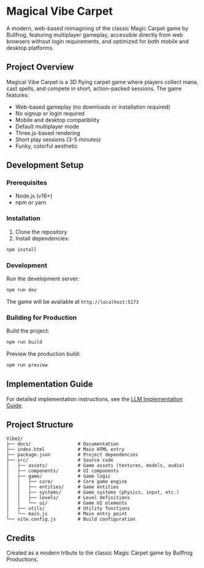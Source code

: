 # Magical Vibe Carpet

A modern, web-based reimagining of the classic Magic Carpet game by Bullfrog, featuring multiplayer gameplay, accessible directly from web browsers without login requirements, and optimized for both mobile and desktop platforms.

## Project Overview

Magical Vibe Carpet is a 3D flying carpet game where players collect mana, cast spells, and compete in short, action-packed sessions. The game features:

- Web-based gameplay (no downloads or installation required)
- No signup or login required
- Mobile and desktop compatibility
- Default multiplayer mode
- Three.js-based rendering
- Short play sessions (3-5 minutes)
- Funky, colorful aesthetic

## Development Setup

### Prerequisites
- Node.js (v16+)
- npm or yarn

### Installation
1. Clone the repository
2. Install dependencies:
```bash
npm install
```

### Development
Run the development server:
```bash
npm run dev
```

The game will be available at `http://localhost:5173`

### Building for Production
Build the project:
```bash
npm run build
```

Preview the production build:
```bash
npm run preview
```

## Implementation Guide

For detailed implementation instructions, see the [LLM Implementation Guide](docs/LLM_IMPLEMENTATION_GUIDE.md).

## Project Structure
```
Vibe2/
├── docs/                 # Documentation
├── index.html            # Main HTML entry
├── package.json          # Project dependencies
├── src/                  # Source code
│   ├── assets/           # Game assets (textures, models, audio)
│   ├── components/       # UI components
│   ├── game/             # Game logic
│   │   ├── core/         # Core game engine
│   │   ├── entities/     # Game entities
│   │   ├── systems/      # Game systems (physics, input, etc.)
│   │   ├── levels/       # Level definitions
│   │   └── ui/           # Game UI elements
│   ├── utils/            # Utility functions
│   └── main.js           # Main entry point
└── vite.config.js        # Build configuration
```

## Credits

Created as a modern tribute to the classic Magic Carpet game by Bullfrog Productions.
